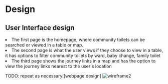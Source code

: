 # Design

## User Interface design
<li>The first page is the homepage, where community toilets can be searched or viewed in a table or map.</li><li>The second page is what the user views if they choose to view in a table, it has options to filter community toilets by ward, baby change, family toilet</li><li>The third page shows the journey links in a map and has the option to view the journey links nearest to the user's location</li>


TODO: repeat as necessary![webpage design]
![wireframe2](https://github.com/ZainabMB/ZainabMB.github.io/assets/148768903/9ed23c85-5659-4a38-8f26-8f92c83c29b6)
